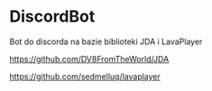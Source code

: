 # DiscordBot
Bot do discorda na bazie biblioteki JDA i LavaPlayer

https://github.com/DV8FromTheWorld/JDA

https://github.com/sedmelluq/lavaplayer
